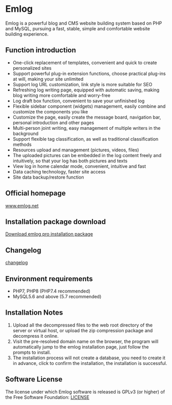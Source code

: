 # Emlog

Emlog is a powerful blog and CMS website building system based on PHP and MySQL, pursuing a fast, stable, simple and comfortable website building experience.


## Function introduction

* One-click replacement of templates, convenient and quick to create personalized sites
* Support powerful plug-in extension functions, choose practical plug-ins at will, making your site unlimited
* Support log URL customization, link style is more suitable for SEO
* Refreshing log writing page, equipped with automatic saving, making blog writing more comfortable and worry-free
* Log draft box function, convenient to save your unfinished log
* Flexible sidebar component (widgets) management, easily combine and customize the components you like
* Customize the page, easily create the message board, navigation bar, personal introduction and other pages
* Multi-person joint writing, easy management of multiple writers in the background
* Support flexible tag classification, as well as traditional classification methods
* Resources upload and management (pictures, videos, files)
* The uploaded pictures can be embedded in the log content freely and intuitively, so that your log has both pictures and texts
* View log in home calendar mode, convenient, intuitive and fast
* Data caching technology, faster site access
* Site data backup/restore function


## Official homepage

www.emlog.net

## Installation package download

[Download emlog pro installation package](https://www.emlog.net/download)

## Changelog
[changelog](https://www.emlog.net/docs/#/changelog)

## Environment requirements
* PHP7, PHP8 (PHP7.4 recommended)
* MySQL5.6 and above (5.7 recommended)

## Installation Notes
1. Upload all the decompressed files to the web root directory of the server or virtual host, or upload the zip compression package and decompress it online.
2. Visit the pre-resolved domain name on the browser, the program will automatically jump to the emlog installation page, just follow the prompts to install.
3. The installation process will not create a database, you need to create it in advance, click to confirm the installation, the installation is successful.


## Software License
The license under which Emlog software is released is GPLv3 (or higher) of the Free Software Foundation: [LICENSE](/license.txt)
